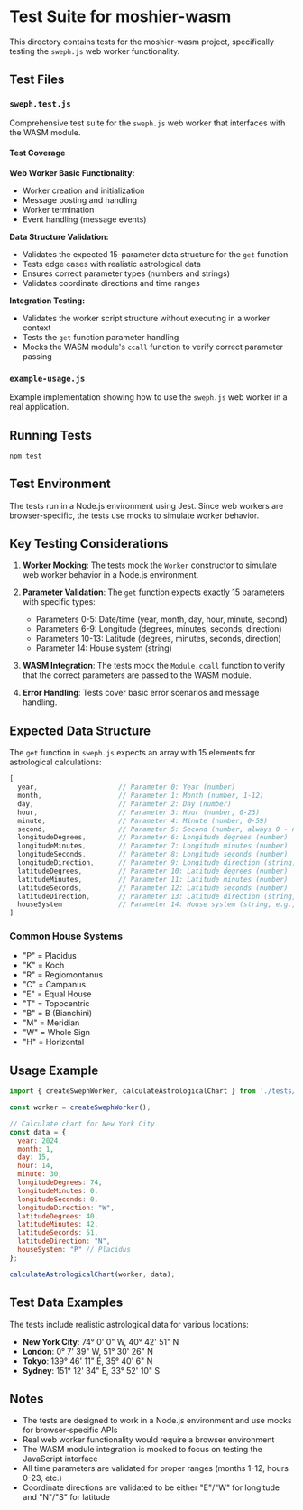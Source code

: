 # Test Suite for moshier-wasm

This directory contains tests for the moshier-wasm project, specifically testing the `sweph.js` web worker functionality.

## Test Files

### `sweph.test.js`

Comprehensive test suite for the `sweph.js` web worker that interfaces with the WASM module.

#### Test Coverage

**Web Worker Basic Functionality:**

- Worker creation and initialization
- Message posting and handling
- Worker termination
- Event handling (message events)

**Data Structure Validation:**

- Validates the expected 15-parameter data structure for the `get` function
- Tests edge cases with realistic astrological data
- Ensures correct parameter types (numbers and strings)
- Validates coordinate directions and time ranges

**Integration Testing:**

- Validates the worker script structure without executing in a worker context
- Tests the `get` function parameter handling
- Mocks the WASM module's `ccall` function to verify correct parameter passing

### `example-usage.js`

Example implementation showing how to use the `sweph.js` web worker in a real application.

## Running Tests

```bash
npm test
```

## Test Environment

The tests run in a Node.js environment using Jest. Since web workers are browser-specific, the tests use mocks to simulate worker behavior.

## Key Testing Considerations

1. **Worker Mocking**: The tests mock the `Worker` constructor to simulate web worker behavior in a Node.js environment.

2. **Parameter Validation**: The `get` function expects exactly 15 parameters with specific types:
   - Parameters 0-5: Date/time (year, month, day, hour, minute, second)
   - Parameters 6-9: Longitude (degrees, minutes, seconds, direction)
   - Parameters 10-13: Latitude (degrees, minutes, seconds, direction)
   - Parameter 14: House system (string)

3. **WASM Integration**: The tests mock the `Module.ccall` function to verify that the correct parameters are passed to the WASM module.

4. **Error Handling**: Tests cover basic error scenarios and message handling.

## Expected Data Structure

The `get` function in `sweph.js` expects an array with 15 elements for astrological calculations:

```javascript
[
  year,                    // Parameter 0: Year (number)
  month,                   // Parameter 1: Month (number, 1-12)
  day,                     // Parameter 2: Day (number)
  hour,                    // Parameter 3: Hour (number, 0-23)
  minute,                  // Parameter 4: Minute (number, 0-59)
  second,                  // Parameter 5: Second (number, always 0 - not needed for accuracy)
  longitudeDegrees,        // Parameter 6: Longitude degrees (number)
  longitudeMinutes,        // Parameter 7: Longitude minutes (number)
  longitudeSeconds,        // Parameter 8: Longitude seconds (number)
  longitudeDirection,      // Parameter 9: Longitude direction (string, "E" or "W")
  latitudeDegrees,         // Parameter 10: Latitude degrees (number)
  latitudeMinutes,         // Parameter 11: Latitude minutes (number)
  latitudeSeconds,         // Parameter 12: Latitude seconds (number)
  latitudeDirection,       // Parameter 13: Latitude direction (string, "N" or "S")
  houseSystem              // Parameter 14: House system (string, e.g., "P" for Placidus)
]
```

### Common House Systems

- "P" = Placidus
- "K" = Koch
- "R" = Regiomontanus
- "C" = Campanus
- "E" = Equal House
- "T" = Topocentric
- "B" = B (Bianchini)
- "M" = Meridian
- "W" = Whole Sign
- "H" = Horizontal

## Usage Example

```javascript
import { createSwephWorker, calculateAstrologicalChart } from './tests/example-usage.js';

const worker = createSwephWorker();

// Calculate chart for New York City
const data = {
  year: 2024,
  month: 1,
  day: 15,
  hour: 14,
  minute: 30,
  longitudeDegrees: 74,
  longitudeMinutes: 0,
  longitudeSeconds: 0,
  longitudeDirection: "W",
  latitudeDegrees: 40,
  latitudeMinutes: 42,
  latitudeSeconds: 51,
  latitudeDirection: "N",
  houseSystem: "P" // Placidus
};

calculateAstrologicalChart(worker, data);
```

## Test Data Examples

The tests include realistic astrological data for various locations:

- **New York City**: 74° 0' 0" W, 40° 42' 51" N
- **London**: 0° 7' 39" W, 51° 30' 26" N
- **Tokyo**: 139° 46' 11" E, 35° 40' 6" N
- **Sydney**: 151° 12' 34" E, 33° 52' 10" S

## Notes

- The tests are designed to work in a Node.js environment and use mocks for browser-specific APIs
- Real web worker functionality would require a browser environment
- The WASM module integration is mocked to focus on testing the JavaScript interface
- All time parameters are validated for proper ranges (months 1-12, hours 0-23, etc.)
- Coordinate directions are validated to be either "E"/"W" for longitude and "N"/"S" for latitude
